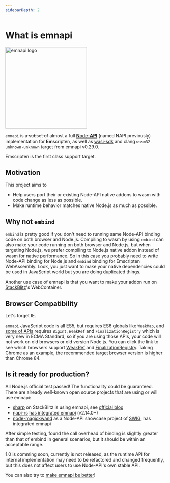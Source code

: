 ```yaml
---
sidebarDepth: 2
---
```


<script setup>

import { withBase } from 'vitepress'

</script>

# What is emnapi

<img :src="withBase('/emnapi.svg')" alt="emnapi logo" width="256" />

`emnapi` is ~~a subset of~~ almost a full [**N**ode-**API**](https://nodejs.org/docs/v16.15.0/api/n-api.html) (named NAPI previously) implementation for **Em**scripten, as well as [wasi-sdk](https://github.com/WebAssembly/wasi-sdk) and clang `wasm32-unknown-unknown` target from emnapi v0.29.0.

Emscripten is the first class support target.

## Motivation

This project aims to

- Help users port their or existing Node-API native addons to wasm with code change as less as possible.
- Make runtime behavior matches native Node.js as much as possible.

## Why not `embind`

`embind` is pretty good if you don't need to running same Node-API binding code on both browser and Node.js. Compiling to wasm by using `embind` can also make your code running on both browser and Node.js, but when targeting Node.js, we prefer compiling to Node.js native addon instead of wasm for native performance. So in this case you probably need to write Node-API binding for Node.js and `embind` binding for Emscripten WebAssembly. Look, you just want to make your native dependencies could be used in JavaScript world but you are doing duplicated things.

Another use case of emnapi is that you want to make your addon run on [StackBlitz](https://stackblitz.com/)'s WebContainer.

## Browser Compatibility

Let's forget IE.

`emnapi` JavaScript code is all ES5, but requires ES6 globals like `WeakMap`, and [some of APIs](/reference/list.html) requires `BigInt`, `WeakRef` and `FinalizationRegistry` which is very new in ECMA Standard, so if you are using those APIs, your code will not work on old browsers or old version Node.js. You can click the link to see which browsers support [WeakRef](https://www.caniuse.com/?search=WeakRef) and [FinalizationRegistry](https://www.caniuse.com/?search=FinalizationRegistry). Taking Chrome as an example, the recommended target browser version is higher than Chrome 84.

## Is it ready for production?

All Node.js official test passed! The functionality could be guaranteed. There are already well-known open source projects that are using or will use emnapi:

- [sharp](https://github.com/lovell/sharp) on StackBlitz is using emnapi, see [official blog](https://blog.stackblitz.com/posts/bringing-sharp-to-wasm-and-webcontainers/)
- [napi-rs](https://github.com/napi-rs/napi-rs) [has integrated emnapi](https://github.com/napi-rs/napi-rs/pull/1669) (v2.14.0+)
- [node-magickwand](https://github.com/mmomtchev/magickwand.js) as a Node-API showcase project of [SWIG](https://github.com/swig/swig), has integrated emnapi

After simple testing, found the call overhead of binding is slightly greater than that of embind in general scenarios,
but it should be within an acceptable range.

1.0 is comming soon, currently is not released, as the runtime API for internal implementation may need to be refactored and changed frequently, but this does not affect users to use Node-API's own stable API.

You can also try to [make emnapi be better](https://github.com/toyobayashi/emnapi/pulls)!

